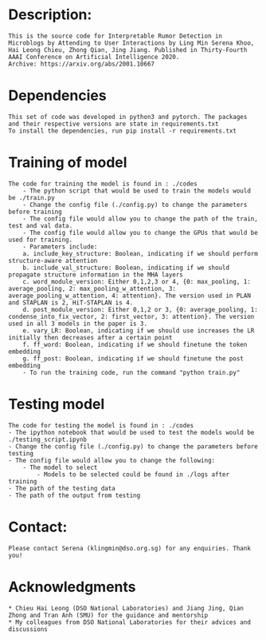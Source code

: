 # Description:
	This is the source code for Interpretable Rumor Detection in Microblogs by Attending to User Interactions by Ling Min Serena Khoo, Hai Leong Chieu, Zhong Qian, Jing Jiang. Published in Thirty-Fourth AAAI Conference on Artificial Intelligence 2020.
	Archive: https://arxiv.org/abs/2001.10667

# Dependencies
	This set of code was developed in python3 and pytorch. The packages and their respective versions are state in requirements.txt
	To install the dependencies, run pip install -r requirements.txt

# Training of model
	The code for training the model is found in : ./codes
		- The python script that would be used to train the models would be ./train.py
		- Change the config file (./config.py) to change the parameters before training
		- The config file would allow you to change the path of the train, test and val data.
		- The config file would allow you to change the GPUs that would be used for training.
		- Parameters include:
		a. include_key_structure: Boolean, indicating if we should perform structure-aware attention
		b. include_val_structure: Boolean, indicating if we should propagate structure information in the MHA layers
		c. word_module_version: Either 0,1,2,3 or 4, {0: max_pooling, 1: average_pooling, 2: max_pooling_w_attention, 3: average_pooling_w_attention, 4: attention}. The version used in PLAN and STAPLAN is 2, HiT-STAPLAN is 4. 
		d. post_module_version: Either 0,1,2 or 3, {0: average_pooling, 1: condense_into_fix_vector, 2: first_vector, 3: attention}. The version used in all 3 models in the paper is 3. 
		e. vary_LR: Boolean, indicating if we should use increases the LR initially then decreases after a certain point
		f. ff_word: Boolean, indicating if we should finetune the token embedding
		g. ff_post: Boolean, indicating if we should finetune the post embedding
		- To run the training code, run the command "python train.py"

# Testing model
	The code for testing the model is found in : ./codes
	- The ipython notebook that would be used to test the models would be ./testing_script.ipynb
	- Change the config file (./config.py) to change the parameters before testing
	- The config file would allow you to change the following:
	    - The model to select 
	        - Models to be selected could be found in ./logs after training
	- The path of the testing data
	- The path of the output from testing

# Contact:
	Please contact Serena (klingmin@dso.org.sg) for any enquiries. Thank you!

# Acknowledgments
	* Chieu Hai Leong (DSO National Laboratories) and Jiang Jing, Qian Zhong and Tran Anh (SMU) for the guidance and mentorship
	* My colleagues from DSO National Laboratories for their advices and discussions